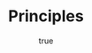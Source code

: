 ---
title: "Principles"
bookCover: "/assets/book-covers/principles.jpg"
slug: "principles"
bookAuthor: "Ray Dalio"
rating: 10
done: false
tags: []
summary: false
detailesNotes: false
amazonLink: ""
author:
  name: Rico Trebeljahr
  picture: "/assets/blog/profile.jpeg"
---